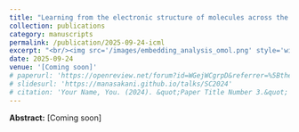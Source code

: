 ```yaml
---
title: "Learning from the electronic structure of molecules across the periodic table"
collection: publications
category: manuscripts
permalink: /publication/2025-09-24-icml
excerpt: "<br/><img src='/images/embedding_analysis_omol.png' style='width: 60%; height: auto;'>>"
date: 2025-09-24
venue: '[Coming soon]'
# paperurl: 'https://openreview.net/forum?id=WGejWCgrpD&referrer=%5Bthe%20profile%20of%20Manasa%20Kaniselvan%5D(%2Fprofile%3Fid%3D~Manasa_Kaniselvan1)'
# slidesurl: 'https://manasakani.github.io/talks/SC2024'
# citation: 'Your Name, You. (2024). &quot;Paper Title Number 3.&quot; <i>GitHub Journal of Bugs</i>. 1(3).'
---
```


**Abstract:** [Coming soon]


<!-- ![Coverage](https://manasakani.github.io/images/sccrossbar.png) -->
